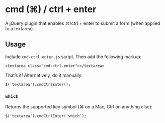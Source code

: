 # cmd (⌘) / ctrl + enter

A jQuery plugin that enables <key>⌘</key>/<key>ctrl</key> + <key>enter</key> to submit a form (when applied to a textarea).

## Usage

Include `cmd-ctrl-enter.js` script. Then add the following markup:

    <textarea class="cmd-ctrl-enter"></textarea>

That’s it! Alternatively, do it manually:

    $('textarea').cmdCtrlEnter();

### `which`

Returns the supported key symbol (<key>⌘</key> on a Mac, <key>Ctrl</key> on anything else):

    $('textarea').cmdCtrlEnter('which');